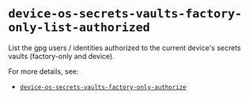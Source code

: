 # `device-os-secrets-vaults-factory-only-list-authorized`

List the gpg users / identities authorized to the current device's
secrets vaults (factory-only and device).

For more details, see:

 -  [`device-os-secrets-vaults-factory-only-authorize`
    ](./device-os-secrets-vaults-factory-only-authorize.md)
